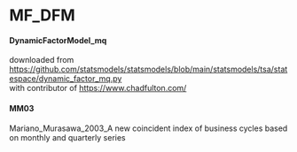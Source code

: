 # MF_DFM
#### DynamicFactorModel_mq 
downloaded from https://github.com/statsmodels/statsmodels/blob/main/statsmodels/tsa/statespace/dynamic_factor_mq.py
<br> with contributor of https://www.chadfulton.com/
#### MM03
Mariano_Murasawa_2003_A new coincident index of business cycles based on monthly and quarterly series
